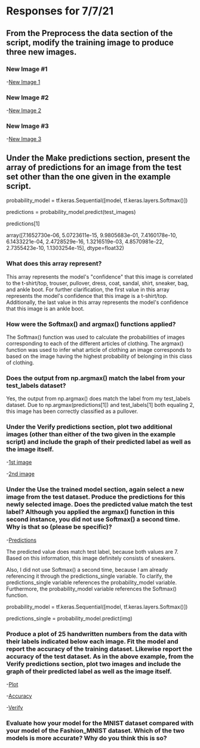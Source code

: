 # Responses for 7/7/21

## From the Preprocess the data section of the script, modify the training image to produce three new images.

### New Image #1
-[New Image 1](NewImage1.md)

### New Image #2
-[New Image 2](NewImage2.md)

### New Image #3
-[New Image 3](NewImage3.md)

## Under the Make predictions section, present the array of predictions for an image from the test set other than the one given in the example script.

probability_model = tf.keras.Sequential([model, tf.keras.layers.Softmax()])

predictions = probability_model.predict(test_images)

predictions[1]

array([7.1652730e-06, 5.0723611e-15, 9.9805683e-01, 7.4160178e-10,
6.1433221e-04, 2.4728529e-16, 1.3216519e-03, 4.8570981e-22,
2.7355423e-10, 1.1303254e-15], dtype=float32)

### What does this array represent?

This array represents the model's "confidence" that this image is correlated to 
the t-shirt/top, trouser, pullover, dress, coat, sandal, shirt, sneaker, bag, and ankle boot.
For further clarification, the first value in this array represents the model's confidence that this image is a t-shirt/top.
Additionally, the last value in this array represents the model's confidence that this image is an ankle boot.

### How were the Softmax() and argmax() functions applied?

The Softmax() function was used to calculate the probabilities of images corresponding to each of the different articles of clothing.
The argmax() function was used to infer what article of clothing an image corresponds to based on the image having the highest probability of belonging in this class of clothing.

### Does the output from np.argmax() match the label from your test_labels dataset?
Yes, the output from np.argmax() does match the label from my test_labels dataset.
Due to np.argmax(predictions[1]) and test_labels[1] both equaling 2, this image has been correctly classified as a pullover.

### Under the Verify predictions section, plot two additional images (other than either of the two given in the example script) and include the graph of their predicted label as well as the image itself.

-[1st image](1stimage.md)

-[2nd image](2ndimage.md)

### Under the Use the trained model section, again select a new image from the test dataset. Produce the predictions for this newly selected image. Does the predicted value match the test label? Although you applied the argmax() function in this second instance, you did not use Softmax() a second time. Why is that so (please be specific)?

-[Predictions](predictions1.md)

The predicted value does match test label, because both values are 7. Based on this information, this image definitely consists of sneakers.

Also, I did not use Softmax() a second time, because I am already referencing it
through the predictions_single variable. To clarify, the predictions_single variable references the probability_model variable. Furthermore, the probability_model variable references the Softmax() function. 

probability_model = tf.keras.Sequential([model, tf.keras.layers.Softmax()])

predictions_single = probability_model.predict(img)

### Produce a plot of 25 handwritten numbers from the data with their labels indicated below each image. Fit the model and report the accuracy of the training dataset. Likewise report the accuracy of the test dataset. As in the above example, from the Verify predictions section, plot two images and include the graph of their predicted label as well as the image itself.

-[Plot](plotofnumbers.md)

-[Accuracy](accuracyofnumbers.md)

-[Verify](verifypredicitons.md)

### Evaluate how your model for the MNIST dataset compared with your model of the Fashion_MNIST dataset. Which of the two models is more accurate? Why do you think this is so?




